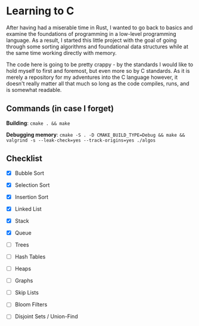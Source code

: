 # Learning to C

After having had a miserable time in Rust, I wanted to go back to basics and 
examine the foundations of programming in a low-level programming language. As 
a result, I started this little project with the goal of going through some 
sorting algorithms and foundational data structures while at the same time 
working directly with memory.

The code here is going to be pretty crappy - by the standards I would like to 
hold myself to first and foremost, but even more so by C standards. As it is 
merely a repository for my adventures into the C language however, it doesn't 
really matter all that much so long as the code compiles, runs, and is somewhat 
readable.

## Commands (in case I forget)
**Building**: `cmake . && make`

**Debugging memory**: `cmake -S . -D CMAKE_BUILD_TYPE=Debug && make && valgrind -s --leak-check=yes --track-origins=yes ./algos`

## Checklist
 - [x] Bubble Sort
 - [x] Selection Sort
 - [x] Insertion Sort
 - [x] Linked List
 - [x] Stack
 - [x] Queue
 - [ ] Trees
 - [ ] Hash Tables
 - [ ] Heaps
 - [ ] Graphs
 - [ ] Skip Lists
 - [ ] Bloom Filters
 - [ ] Disjoint Sets / Union-Find

